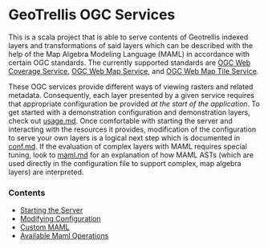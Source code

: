 # GeoTrellis OGC Services

This is a scala project that is able to serve contents of Geotrellis
indexed layers and transformations of said layers which can be described
with the help of the Map Algebra Modeling Language (MAML) in accordance
with certain OGC standards. The currently supported standards are
[OGC Web Coverage Service](http://www.opengeospatial.org/standards/wcs),
[OGC Web Map Service](https://www.opengeospatial.org/standards/wms),
and [OGC Web Map Tile Service](https://www.opengeospatial.org/standards/wmts).

These OGC services provide different ways of viewing rasters and related
metadata. Consequently, each layer presented by a given service requires
that appropriate configuration be provided *at the start of the
application*. To get started with a demonstration configuration and
demonstration layers, check out [usage.md](./usage.md). Once comfortable
with starting the server and interacting with the resources it provides,
modification of the configuration to serve your own layers is a logical
next step which is documented in [conf.md](./conf.md). If the evaluation
of complex layers with MAML requires special tuning, look to
[maml.md](./maml.md) for an explanation of how MAML ASTs (which are
used directly in the configuration file to support complex, map algebra
layers) are interpreted.

### Contents

- [Starting the Server](usage.md)
- [Modifying Configuration](conf.md)
- [Custom MAML](maml.md)
- [Available Maml Operations](maml-operations.md)


